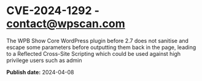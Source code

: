 # CVE-2024-1292 - contact@wpscan.com

The WPB Show Core WordPress plugin before 2.7 does not sanitise and escape some parameters before outputting them back in the page, leading to a Reflected Cross-Site Scripting which could be used against high privilege users such as admin

**Publish date:** 2024-04-08
